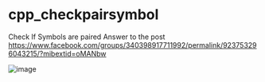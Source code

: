 # cpp_checkpairsymbol
Check If Symbols are paired
Answer to the post 
https://www.facebook.com/groups/340398917711992/permalink/923753296043215/?mibextid=oMANbw

![image](https://github.com/djokerjay/cpp_checkpairsymbol/assets/152017070/f0cf69f2-9aca-4771-a824-aa1092522bd4)
